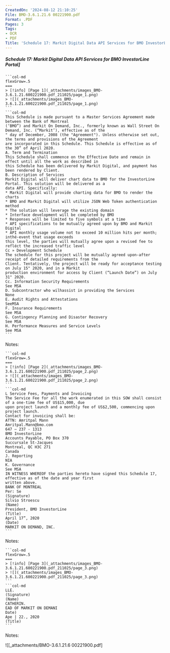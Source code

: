 ```yaml
---
CreatedOn: '2024-08-12 21:10:25'
File: BMO-3.6.1.21.6 00221900.pdf
Format: .PDF
Pages: 3
Tags:
- OCR
- PDF
Title: 'Schedule 17: Markit Digital Data API Services for BMO InvestorLine Portal'
---
```


##### Schedule 17: Markit Digital Data API Services for BMO InvestorLine Portal]

  
````col
```col-md
flexGrow=.5
===
> [!info] [Page 1](_attachments/images_BMO-3.6.1.21.600221900.pdf_211025/page_1.png)
> ![](_attachments/images_BMO-3.6.1.21.600221900.pdf_211025/page_1.png)
```  
```col-md
This Schedule is made pursuant to a Master Services Agreement made between the Bank of Montreal
(‘BMO”) and Markit On Demand, Inc., formerly known as Wall Street On Demand, Inc. (“Markit’), effective as of the
" day of December, 2008 (the "Agreement"). Unless otherwise set out, the terms and provisions of the Agreement
are incorporated in this Schedule. This Schedule is effective as of the 30” of April 2020.  
A. Term and Termination
This Schedule shall commence on the Effective Date and remain in effect until all the work as described in
this Schedule has been delivered by Markit Digital, and payment has been rendered by Client.  
B. Description of Services
Markit Digital will deliver chart data to BMO for the InvestorLine Portal. This solution will be delivered as a
data API. Specifically:  
* Markit Digital will provide charting data for BMO to render the charts  
* BMO and Markit Digital will utilize JSON Web Token authentication method  
* The solution will leverage the existing domain  
* Interface development will be completed by BMO  
* Responses will be limited to five symbols at a time  
* API specifications to be mutually agreed upon by BMO and Markit Digital  
* API monthly usage volume not to exceed 10 million hits per month; inthé-event that usage exceeds
this level, the parties will mutually agree upon a revised fee to refléct the increased traffic level  
Cc » Development Schedule
The schedule for this project will be mutually agreed upon-after receipt of detailed requirements from the
Client. Tentatively, the project will be ready for acceptance testing on July 15" 2020, and in a Markit
production environment for access by Client (“Launch Date”) on July 31" 2020.  
Cc. Information Security Requirements
See MSA  
D. Subcontractor who wilhassist in providing the Services
None  
E. Audit Rights and Attestations
SeeMSA  
F. Insurance Requirements
See MSA  
G. Contingency Planning and Disaster Recovery
See MSA  
H. Performance Measures and Service Levels  
See MSA  
```
````
Notes:    
````col
```col-md
flexGrow=.5
===
> [!info] [Page 2](_attachments/images_BMO-3.6.1.21.600221900.pdf_211025/page_2.png)
> ![](_attachments/images_BMO-3.6.1.21.600221900.pdf_211025/page_2.png)
```  
```col-md
L Service Fees, Payments and Invoicing  
The Service Fee for all the work enumerated in this SOW shall consist of a one-time fee of US$15,000, due
upon project launch and a monthly fee of US$2,500, commencing upon project launch.  
Contact for invoicing shall be:  
ATTN: Amritpal Mann  
Amritpal.Mann@bmo.com
647 — 237 - 1313  
BMO InvestorLine  
Accounts Payable, PO Box 370
Succursale St-Jacques
Montreal, QC H3C 271  
Canada
J. Reporting
NIA
K. Governance
See MSA  
IN WITNESS WHEREOF the parties hereto have signed this Schedule 17, effective as of the date and year first
written above.  
BANK OF MONTREAL  
Per: Se  
(Signature)  
Silvio Stroescu  
(Name)  
President, BMO InvestorLine  
(Title)  
April 17”, 2020  
(Date)  
MARKIT ON DEMAND, INC.  
```
````
Notes:    
````col
```col-md
flexGrow=.5
===
> [!info] [Page 3](_attachments/images_BMO-3.6.1.21.600221900.pdf_211025/page_3.png)
> ![](_attachments/images_BMO-3.6.1.21.600221900.pdf_211025/page_3.png)
```  
```col-md
LLE.  
(Signature)  
(Name)  
CATHERIN.  
EAD OF MARKIT ON DEMANI  
Date)  
Ape | 22., 2020  
(Title)  
```
````
Notes:  


![[_attachments/BMO-3.6.1.21.6 00221900.pdf]